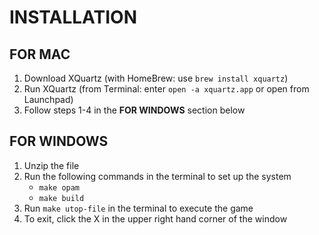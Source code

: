 # INSTALLATION
## FOR MAC
1. Download XQuartz (with HomeBrew: use ```brew install xquartz```)
2. Run XQuartz (from Terminal: enter ```open -a xquartz.app``` or open from Launchpad)
3. Follow steps 1-4 in the **FOR WINDOWS** section below

## FOR WINDOWS
1. Unzip the file
2. Run the following commands in the terminal to set up the system
   - ```make opam```
   - ```make build```
3. Run ```make utop-file``` in the terminal to execute the game
4. To exit, click the X in the upper right hand corner of the window